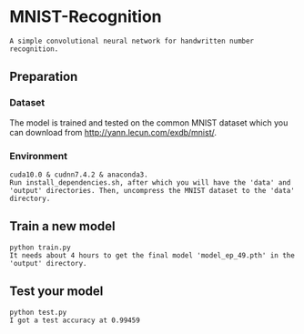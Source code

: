 # MNIST-Recognition
    A simple convolutional neural network for handwritten number recognition.
## Preparation
### Dataset
The model is trained and tested on the common MNIST dataset which you can download from http://yann.lecun.com/exdb/mnist/.
### Environment
    cuda10.0 & cudnn7.4.2 & anaconda3.
    Run install_dependencies.sh, after which you will have the 'data' and 'output' directories. Then, uncompress the MNIST dataset to the 'data' directory.
## Train a new model
    python train.py
    It needs about 4 hours to get the final model 'model_ep_49.pth' in the 'output' directory.
## Test your model
    python test.py
    I got a test accuracy at 0.99459
